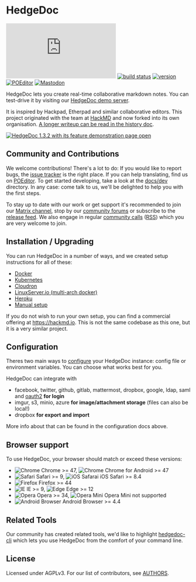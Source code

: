 # HedgeDoc

[![#HedgeDoc on matrix.org][matrix.org-image]][matrix.org-url]
[![build status][travis-image]][travis-url]
[![version][github-version-badge]][github-release-page]
[![POEditor][poeditor-image]][poeditor-url]
[![Mastodon][social-mastodon-image]][social-mastodon]

HedgeDoc lets you create real-time collaborative markdown notes. You can test-drive
it by visiting our [HedgeDoc demo server][hedgedoc-demo].

It is inspired by Hackpad, Etherpad and similar collaborative editors. This
project originated with the team at [HackMD](https://hackmd.io) and now forked
into its own organisation. [A longer writeup can be read in the history doc](docs/history.md).

[![HedgeDoc 1.3.2 with its feature demonstration page open](docs/images/CodiMD-1.3.2-features.png)][hedgedoc-demo-features]

## Community and Contributions

We welcome contributions! There's a lot to do: If you would like to report bugs,
the [issue tracker][github-issue-tracker] is the right place. If you can help
translating, find us on [POEditor][poeditor-url]. To get started developing,
take a look at the [docs/dev](docs/dev) directory. In any case: come talk to us,
we'll be delighted to help you with the first steps.

To stay up to date with our work or get support it's recommended to join our
[Matrix channel][matrix.org-url], stop by our [community forums][hedgedoc-community]
or subscribe to the [release feed][github-release-feed]. We also engage in
regular [community calls][hedgedoc-community-calls] ([RSS](https://community.hedgedoc.org/t/codimd-community-call/19.rss)) which you are very welcome to join.

## Installation / Upgrading

You can run HedgeDoc in a number of ways, and we created setup instructions for
all of these:

- [Docker](docs/setup/docker.md)
- [Kubernetes](docs/setup/kubernetes.md)
- [Cloudron](docs/setup/cloudron.md)
- [LinuxServer.io (multi-arch docker)](docs/setup/docker-linuxserver.md)
- [Heroku](docs/setup/heroku.md)
- [Manual setup](docs/setup/manual-setup.md)

If you do not wish to run your own setup, you can find a commercial offering at
<https://hackmd.io>. This is not the same codebase as this one, but it is a very
similar project.

## Configuration

Theres two main ways to [configure](docs/configuration.md) your HedgeDoc instance:
config file or environment variables. You can choose what works best for you.

HedgeDoc can integrate with

- facebook, twitter, github, gitlab, mattermost, dropbox, google, ldap, saml and [oauth2](docs/guides/auth/oauth.md) **for login**
- imgur, s3, minio, azure **for image/attachment storage** (files can also be local!)
- dropbox **for export and import**

More info about that can be found in the configuration docs above.

## Browser support

To use HedgeDoc, your browser should match or exceed these versions:

- ![Chrome](https://raw.githubusercontent.com/alrra/browser-logos/HEAD/src/chrome/chrome_24x24.png) Chrome >= 47, ![Chrome](https://raw.githubusercontent.com/alrra/browser-logos/HEAD/src/chrome/chrome_24x24.png) Chrome for Android >= 47
- ![Safari](https://raw.githubusercontent.com/alrra/browser-logos/HEAD/src/safari/safari_24x24.png) Safari >= 9, ![iOS Safarai](https://raw.githubusercontent.com/alrra/browser-logos/HEAD/src/safari-ios/safari-ios_24x24.png) iOS Safari >= 8.4
- ![Firefox](https://raw.githubusercontent.com/alrra/browser-logos/HEAD/src/firefox/firefox_24x24.png) Firefox >= 44
- ![IE](https://raw.githubusercontent.com/alrra/browser-logos/HEAD/src/archive/internet-explorer_9-11/internet-explorer_9-11_24x24.png) IE >= 9, ![Edge](https://raw.githubusercontent.com/alrra/browser-logos/HEAD/src/edge/edge_24x24.png) Edge >= 12
- ![Opera](https://raw.githubusercontent.com/alrra/browser-logos/HEAD/src/opera/opera_24x24.png) Opera >= 34, ![Opera Mini](https://raw.githubusercontent.com/alrra/browser-logos/HEAD/src/opera-mini/opera-mini_24x24.png) Opera Mini not supported
- ![Android Browser](https://raw.githubusercontent.com/alrra/browser-logos/HEAD/src/android-webview-beta/android-webview-beta_24x24.png) Android Browser >= 4.4

## Related Tools

Our community has created related tools, we'd like to highlight [hedgedoc-cli](https://github.com/hedgedoc/cli)
which lets you use HedgeDoc from the comfort of your command line.

## License

Licensed under AGPLv3. For our list of contributors, see [AUTHORS](AUTHORS).

[matrix.org-image]: https://img.shields.io/matrix/hedgedoc:matrix.org?logo=matrix&server_fqdn=matrix.org
[matrix.org-url]: https://riot.im/app/#/room/#hedgedoc:matrix.org
[travis-image]: https://travis-ci.org/hedgedoc/server.svg?branch=master
[travis-url]: https://travis-ci.org/hedgedoc/server
[github-version-badge]: https://img.shields.io/github/release/hedgedoc/server.svg
[github-release-page]: https://github.com/hedgedoc/server/releases
[github-release-feed]: https://github.com/hedgedoc/server/releases.atom
[github-issue-tracker]: https://github.com/hedgedoc/server/issues/
[poeditor-image]: https://img.shields.io/badge/POEditor-translate-blue.svg
[poeditor-url]: https://poeditor.com/join/project/1OpGjF2Jir
[hedgedoc-demo]: https://demo.hedgedoc.org
[hedgedoc-demo-features]: https://demo.hedgedoc.org/features
[hedgedoc-community]: https://community.hedgedoc.org
[hedgedoc-community-calls]: https://community.hedgedoc.org/t/codimd-community-call/19
[social-mastodon]: https://social.hedgedoc.org/mastodon
[social-mastodon-image]: https://img.shields.io/mastodon/follow/18547?domain=https%3A%2F%2Fsocial.snopyta.org&style=social
